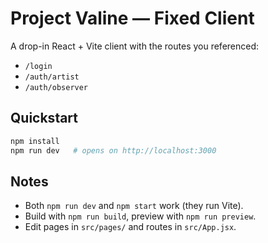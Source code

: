 # Project Valine — Fixed Client

A drop-in React + Vite client with the routes you referenced:

- `/login`
- `/auth/artist`
- `/auth/observer`

## Quickstart

```bash
npm install
npm run dev   # opens on http://localhost:3000
```

## Notes

- Both `npm run dev` and `npm start` work (they run Vite).
- Build with `npm run build`, preview with `npm run preview`.
- Edit pages in `src/pages/` and routes in `src/App.jsx`.
